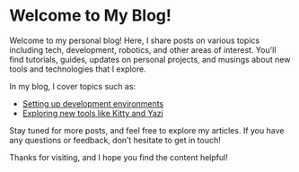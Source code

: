 # Welcome to My Blog!

Welcome to my personal blog! Here, I share posts on various topics including tech, development, robotics, and other areas of interest. You'll find tutorials, guides, updates on personal projects, and musings about new tools and technologies that I explore.


In my blog, I cover topics such as:

- [Setting up development environments](./categories/linux/ubuntu-installation-guide.md)
- [Exploring new tools like Kitty and Yazi](./categories/linux/kitty-yazi-setup.md)

Stay tuned for more posts, and feel free to explore my articles. If you have any questions or feedback, don’t hesitate to get in touch!




Thanks for visiting, and I hope you find the content helpful!
